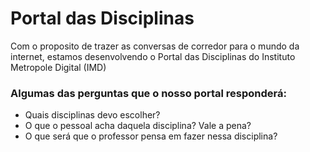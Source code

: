 <h1>Portal das Disciplinas</h1>

<p> Com o proposito de trazer as conversas de corredor para o mundo da internet, estamos desenvolvendo o Portal das Disciplinas do Instituto Metropole Digital (IMD)</P>

<h3>Algumas das perguntas que o nosso portal responderá:</h3>
<ul> 
<li>Quais disciplinas devo escolher?</li>
<li>O que o pessoal acha daquela disciplina? Vale a pena?</li>
<li>O que será que o professor pensa em fazer nessa disciplina?</li>
</ul>
